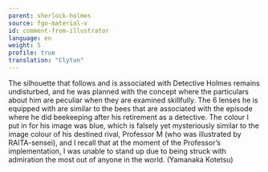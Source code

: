 ```yaml
---
parent: sherlock-holmes
source: fgo-material-v
id: comment-from-illustrator
language: en
weight: 5
profile: true
translation: "Clyton"
---
```


The silhouette that follows and is associated with Detective Holmes remains undisturbed, and he was planned with the concept where the particulars about him are peculiar when they are examined skillfully. The 6 lenses he is equipped with are similar to the bees that are associated with the episode where he did beekeeping after his retirement as a detective. The colour I put in for his image was blue, which is falsely yet mysteriously similar to the image colour of his destined rival, Professor M (who was illustrated by RAITA-sensei), and I recall that at the moment of the Professor’s implementation, I was unable to stand up due to being struck with admiration the most out of anyone in the world. (Yamanaka Kotetsu)
